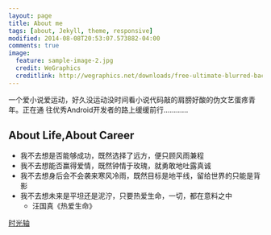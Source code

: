 ```yaml
---
layout: page
title: About me
tags: [about, Jekyll, theme, responsive]
modified: 2014-08-08T20:53:07.573882-04:00
comments: true
image:
  feature: sample-image-2.jpg
  credit: WeGraphics
  creditlink: http://wegraphics.net/downloads/free-ultimate-blurred-background-pack/
---
```



一个爱小说爱运动，好久没运动没时间看小说代码敲的肩膀好酸的伪文艺蛋疼青年。正在通
往优秀Android开发者的路上缓缓前行…………



## About Life,About Career 

* 我不去想是否能够成功，既然选择了远方，便只顾风雨兼程
* 我不去想能否赢得爱情，既然钟情于玫瑰，就勇敢地吐露真诚
* 我不去想身后会不会袭来寒风冷雨，既然目标是地平线，留给世界的只能是背影 
* 我不去想未来是平坦还是泥泞，只要热爱生命，一切，都在意料之中
    * 汪国真《热爱生命》

<a markdown="0" href="{{ site.url }}/timeline" class="btn">时光轴</a>
